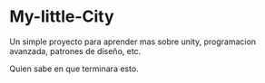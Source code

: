 # My-little-City

Un simple proyecto para aprender mas sobre unity, programacion avanzada, patrones de diseño, etc.

Quien sabe en que terminara esto.
